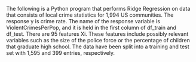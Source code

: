 The following is a Python program that performs Ridge Regression on data that consists of local crime statistics for 1,994 US communities. The response y is crime rate. The name of the response variable is ViolentCrimesPerPop, and it is held in the first column of df_train and df_test. There are 95 features Xi. These features include possibly relevant variables such as the size of the police force or the percentage of children that graduate high school. The data have been split into a training and test set with 1,595 and 399 entries, respectively.